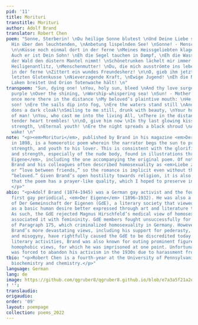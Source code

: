 ```yaml
---
pid: '11'
title: Morituri
transtitle: Morituri
author: Adolf Brand
translator: Robert Chen
poem: "Sonne, Sterberin! \nDu heilige Sonne blutest \nUnd Deine Liebe strömt in Flammenpurpur
  Hin über den leuchtenden, \nAnbetung lispelnden See! \nSonne! - Menschenmutter!
  \n\nKüsse noch einmal dort in der ferne \nMeines Heissgeliebten klagenden Mund:
  Auch er ist Dein Sohn! \nEh die Segel tauchen in Dampf, \nEh die Wasser stehen \nUnd
  der Wald den düstern Mantel nimmt! \nSchönetrunken lächelt mir immer noch \nDein
  Heiligenantlitz, \nMenschenmutter! \nDu, die mich ausströmte ins lebende All, Dort
  in der ferne \nZittert ein wundes Freundesherz! \n\nO, gieb ihm jetzt \nIn Deinem
  letzten Glutenkusse \nNieverzagende Kraft, \nEwige Jugend! \nEh die Nacht das schwarze
  Laken breitet Und Orion Totenwache hält! \n"
transpoem: "Sun, dying one! \nYou, holy sun, bleed \nAnd thy love surges in flaming
  purple \nOver the shining, \nWorship-whispering sea! \nSun! - Mother of man! \n\nKiss
  once more there in the distance \nMy beloved’s plaintive mouth: \nHe, too, is thy
  son! \nEre the sails dip into fog, \nEre the waters stand still \nAnd the forest
  dons a dark cloak!\nSmiling to me still, drunk with beauty, \nYour holy face, \nMother
  of man! \nYou, who cast me into the living All, \nThere in the distance \nA friend’s
  tender heart trembles! \n\nO, give him now \nIn thy last glowing kiss \nUnwavering
  strength, \nEternal youth! \nEre the night spreads a black shroud \nAnd Orion keeps
  wake! \n"
note: "<p><em>Morituri</em>, published by Brand in his magazine <em>Der Eigene</em>
  in 1898, is a homoerotic poem wherein the narrator begs the sun to provide love,
  strength, and youth to his lover. This is consistent with the glorification of health
  and strength, especially of the nude body, found in illustrations throughout <em>Der
  Eigene</em>, including the one accompanying the original poem. Of note here is that
  Brand and his colleagues often described homosexuality as <em>Liebe zwischen Freunden</em>,
  or “love between friends,” so the romance is implicit even without the mention of
  “beloved.” Given Brand’s open hostility towards religion, it is also interesting
  that the poem has a prayer-like quality, which I hoped to preserve in the translation.
  </p>"
abio: "<p>Adolf Brand (1874–1945) was a German gay activist and the founder of the
  first gay periodical, <em>Der Eigene</em> (1896–1932). He was also a founding member
  of Der Gemeinschaft der Eigenen (GdE), a literary society that viewed homosexuality
  as a basic human desire better expressed through art and literature than biology.
  As such, the GdE rejected Magnus Hirschfeld’s medical view of homosexuality, which
  associated it with femininity. GdE members fought unsuccessfully for the reform
  of Paragraph 175, which criminalized homosexuality in Germany. However, some of
  Brand’s more devastating views, including his support for pederasty, white supremacy,
  and misogyny, have rightfully caused the GdE to be discredited today. Beyond his
  literary activities, Brand was also known for outing prominent figures who expressed
  homophobic views, for which he was imprisoned at one point. Unfortunately, Brand
  was forced to abandon his activism in the 1930s due to harassment from Nazi authorities.</p>"
tbio: "<p>Robert Chen is a fourth-year at the University of Pennsylvania studying
  biochemistry and chemistry.</p>"
language: German
lang: de
image: https://github.com/qgruber8/qgruber8.github.io/blob/e7a3a5f21a2e9d57650483f646e6120452302194/assets/images/images_22/Brand_Morituri.png
! '':
translaudio:
origaudio:
order: '09'
layout: poempage
collection: poems_2022
---
```

